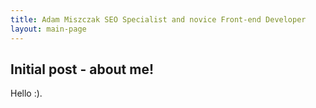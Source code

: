```yaml
---
title: Adam Miszczak SEO Specialist and novice Front-end Developer
layout: main-page
---
```



## Initial post - about me!
Hello :).

